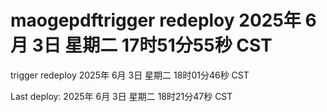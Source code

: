 # maogepdftrigger redeploy 2025年 6月 3日 星期二 17时51分55秒 CST
trigger redeploy 2025年 6月 3日 星期二 18时01分46秒 CST

Last deploy: 2025年 6月 3日 星期二 18时21分47秒 CST
